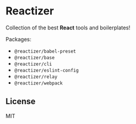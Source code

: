 # Reactizer

Collection of the best **React** tools and boilerplates!

Packages:
* `@reactizer/babel-preset`
* `@reactizer/base`
* `@reactizer/cli`
* `@reactizer/eslint-config`
* `@reactizer/relay`
* `@reactizer/webpack`

## License

MIT
